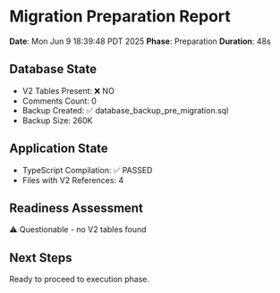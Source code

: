 # Migration Preparation Report

**Date**: Mon Jun  9 18:39:48 PDT 2025
**Phase**: Preparation
**Duration**: 48s

## Database State
- V2 Tables Present: ❌ NO
- Comments Count: 0
- Backup Created: ✅ database_backup_pre_migration.sql
- Backup Size: 260K

## Application State  
- TypeScript Compilation: ✅ PASSED
- Files with V2 References:        4

## Readiness Assessment
⚠️ Questionable - no V2 tables found

## Next Steps
Ready to proceed to execution phase.
